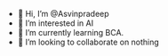 - 👋 Hi, I’m @Asvinpradeep
- 👀 I’m interested in AI
- 🌱 I’m currently learning BCA.
- 💞️ I’m looking to collaborate on nothing

<!---
Asvinpradeep/Asvinpradeep is a ✨ special ✨ repository because its `README.md` (this file) appears on your GitHub profile.
You can click the Preview link to take a look at your changes.
--->
